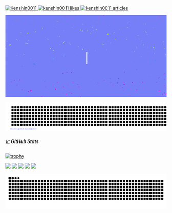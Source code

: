 <a href="https://github.com/Kenshin0011/Kenshin0011/">
  <img src="https://komarev.com/ghpvc/?username=Kenshin0011&color=green" alt="Kenshin0011" />
</a>
<!-- Like のバッジ -->
<a href="https://zenn.dev/kenshin0011">
  <img src="https://zenn.badge.nikaera.com/s/kenshin0011/likes?style=plastic" alt="kenshin0011 likes" />
</a>

<!-- Articles のバッジ -->
<a href="https://zenn.dev/kenshin0011/articles">
  <img src="https://zenn.badge.nikaera.com/s/kenshin0011/articles?style=plastic" alt="kenshin0011 articles" />
</a>

[![Sublime's custom image](https://github.com/Kenshin0011/Kenshin0011//raw/main/images/hi-there.gif)
](codepen.io/Kenshin0011/pen/yLrRyXL)

![gitartwork](gitartwork.svg)

##### 📈 GitHub Stats
[![trophy](https://github-profile-trophy.vercel.app/?username=Kenshin0011&column=8&theme=dracula&no-frame=true)](https://github.com/ryo-ma/github-profile-trophy)

![](http://github-profile-summary-cards.vercel.app/api/cards/profile-details?username=Kenshin0011&theme=2077)
![](http://github-profile-summary-cards.vercel.app/api/cards/repos-per-language?username=Kenshin0011&theme=2077)
![](http://github-profile-summary-cards.vercel.app/api/cards/most-commit-language?username=Kenshin0011&theme=2077)
![](http://github-profile-summary-cards.vercel.app/api/cards/stats?username=Kenshin0011&theme=2077)
![](http://github-profile-summary-cards.vercel.app/api/cards/productive-time?username=Kenshin0011&theme=2077&utcOffset=8)

![](https://raw.githubusercontent.com/Kenshin0011/Kenshin0011/output/github-contribution-grid-snake.svg)
